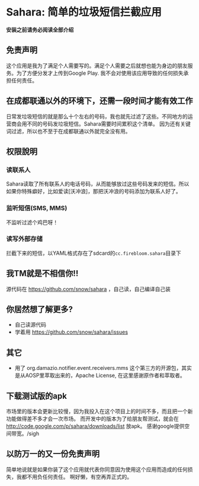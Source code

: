 Sahara: 简单的垃圾短信拦截应用
==============================

**安装之前请务必阅读全部介绍**

## 免责声明
这个应用是我为了满足个人需要写的。满足个人需要之后就想也能为身边的朋友服务。为了方便分发才上传到Google Play. 我不会对使用该应用导致的任何损失承担任何责任。

## 在成都联通以外的环境下，还需一段时间才能有效工作
日常发垃圾短信的就是那么十个左右的号码，我也就先过滤了这些。不同地方的运营商会用不同的号码发垃圾短信。Sahara需要时间累积这个清单。
因为还有关键词过滤，所以也不至于在成都联通以外就完全没有用。

## 权限說明
### 读联系人
Sahara读取了所有联系人的电话号码，从而能够放过这些号码发来的短信。所以如果你特殊癖好，比如爱读[沃冲浪]，那把沃冲浪的号码添加为联系人好了。

### 监听短信(SMS, MMS)
不监听过滤个鸡巴呀！

### 读写外部存储
拦截下来的短信，以YAML格式存在了sdcard的`cc.firebloom.sahara`目录下

## 我TM就是不相信你!!
源代码在 https://github.com/snow/sahara ，自己读，自己编译自己装

## 你居然想了解更多?
* 自己读源代码
* 学着用 https://github.com/snow/sahara/issues

## 其它
* 用了 org.damazio.notifier.event.receivers.mms 这个第三方的开源包，其实是从AOSP里萃取出来的，Apache License, 在这里感谢原作者和萃取者。

## 下载测试版的apk
市场里的版本会更新比较慢，因为我投入在这个项目上的时间不多，而且把一个新功能做得差不多才会一次市场。
而开发中的版本为了给朋友帮测试，就会在 http://code.google.com/p/sahara/downloads/list 放apk。
感谢google提供空间带宽。/sigh

## 以防万一的又一份免责声明
简单地说就是如果你装了这个应用就代表你同意因为使用这个应用而造成的任何损失，我都不用负任何责任。
啊好懒，有空再弄正式的。
